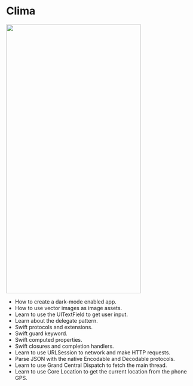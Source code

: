 

#  Clima
<img src= "https://github.com/ASw1tch/Clima/assets/108889662/e855ac6d-b55e-4840-b581-abe6aba9b71c" width="360" height="720">

* How to create a dark-mode enabled app.
* How to use vector images as image assets.
* Learn to use the UITextField to get user input. 
* Learn about the delegate pattern.
* Swift protocols and extensions. 
* Swift guard keyword. 
* Swift computed properties.
* Swift closures and completion handlers.
* Learn to use URLSession to network and make HTTP requests.
* Parse JSON with the native Encodable and Decodable protocols. 
* Learn to use Grand Central Dispatch to fetch the main thread.
* Learn to use Core Location to get the current location from the phone GPS. 
